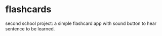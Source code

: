 # flashcards
second school project: a simple flashcard app with sound button to hear sentence to be learned.
